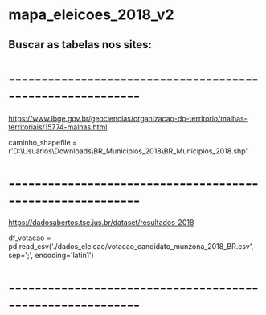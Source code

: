 # mapa_eleicoes_2018_v2

## Buscar as tabelas nos sites:

# ----------------------------------------------------------

https://www.ibge.gov.br/geociencias/organizacao-do-territorio/malhas-territoriais/15774-malhas.html

caminho_shapefile = r'D:\Usuários\Downloads\BR_Municipios_2018\BR_Municipios_2018.shp'

# ----------------------------------------------------------


https://dadosabertos.tse.jus.br/dataset/resultados-2018

df_votacao = pd.read_csv('./dados_eleicao/votacao_candidato_munzona_2018_BR.csv',
                        sep=';', encoding='latin1')
# ----------------------------------------------------------

